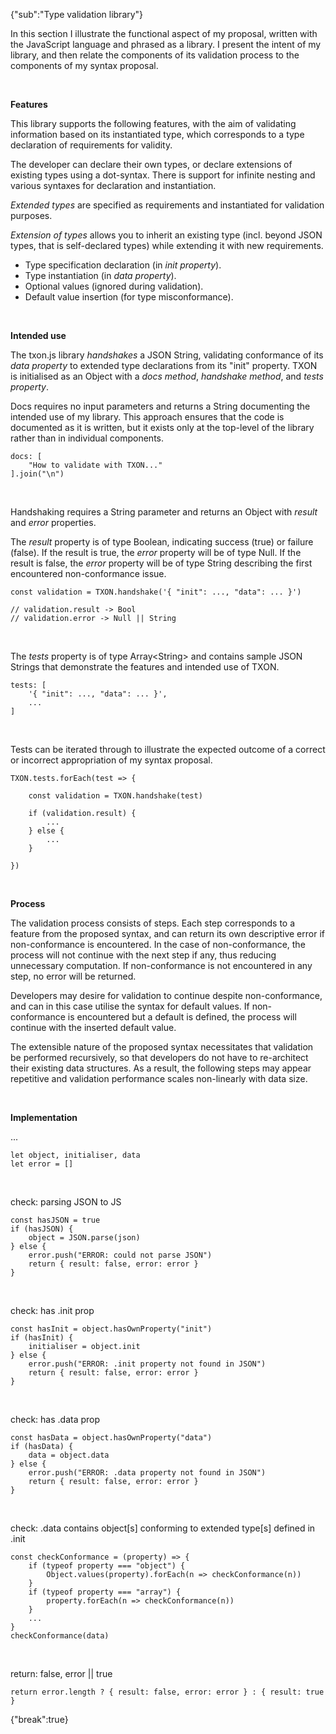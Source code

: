 {"sub":"Type validation library"}

In this section I illustrate the functional aspect of my proposal, written with the JavaScript language and phrased as a library. I present the intent of my library, and then relate the components of its validation process to the components of my syntax proposal.

<br>

**Features**

This library supports the following features, with the aim of validating information based on its instantiated type, which corresponds to a type declaration of requirements for validity.

The developer can declare their own types, or declare extensions of existing types using a dot-syntax. There is support for infinite nesting and various syntaxes for declaration and instantiation.

*Extended types* are specified as requirements and instantiated for validation purposes.

*Extension of types* allows you to inherit an existing type (incl. beyond JSON types, that is self-declared types) while extending it with new requirements.

- Type specification declaration (in *init property*).
- Type instantiation (in *data property*).
- Optional values (ignored during validation).
- Default value insertion (for type misconformance).

<br>

**Intended use**

The txon.js library *handshakes* a JSON String, validating conformance of its *data property* to extended type declarations from its "init" property. TXON is initialised as an Object with a *docs method*, *handshake method*, and *tests property*.

Docs requires no input parameters and returns a String documenting the intended use of my library. This approach ensures that the code is documented as it is written, but it exists only at the top-level of the library rather than in individual components.

```
docs: [
    "How to validate with TXON..."
].join("\n")
```

<br>

Handshaking requires a String parameter and returns an Object with *result* and *error* properties.

The *result* property is of type Boolean, indicating success (true) or failure (false). If the result is true, the *error* property will be of type Null. If the result is false, the *error* property will be of type String describing the first encountered non-conformance issue.

```
const validation = TXON.handshake('{ "init": ..., "data": ... }')

// validation.result -> Bool
// validation.error -> Null || String
```

<br>

The *tests* property is of type Array\<String> and contains sample JSON Strings that demonstrate the features and intended use of TXON.

```
tests: [
    '{ "init": ..., "data": ... }',
    ...
]
```

<br>

Tests can be iterated through to illustrate the expected outcome of a correct or incorrect appropriation of my syntax proposal.

```
TXON.tests.forEach(test => {
    
    const validation = TXON.handshake(test)

    if (validation.result) {
        ...
    } else {
        ...
    }
    
})
```

<br>

**Process**

The validation process consists of steps. Each step corresponds to a feature from the proposed syntax, and can return its own descriptive error if non-conformance is encountered. In the case of non-conformance, the process will not continue with the next step if any, thus reducing unnecessary computation. If non-conformance is not encountered in any step, no error will be returned.

Developers may desire for validation to continue despite non-conformance, and can in this case utilise the syntax for default values. If non-conformance is encountered but a default is defined, the process will continue with the inserted default value.

The extensible nature of the proposed syntax necessitates that validation be performed recursively, so that developers do not have to re-architect their existing data structures. As a result, the following steps may appear repetitive and validation performance scales non-linearly with data size.

<br>

**Implementation**

...

```
let object, initialiser, data
let error = []
```

<br>

check: parsing JSON to JS

```
const hasJSON = true
if (hasJSON) {
    object = JSON.parse(json)
} else {
    error.push("ERROR: could not parse JSON")
    return { result: false, error: error }
}
```

<br>

check: has .init prop

```
const hasInit = object.hasOwnProperty("init")
if (hasInit) {
    initialiser = object.init
} else {
    error.push("ERROR: .init property not found in JSON")
    return { result: false, error: error }
}
```

<br>

check: has .data prop

```
const hasData = object.hasOwnProperty("data")
if (hasData) {
    data = object.data
} else {
    error.push("ERROR: .data property not found in JSON")
    return { result: false, error: error }
}
```

<br>

check: .data contains object[s] conforming to extended type[s] defined in .init

```
const checkConformance = (property) => {
    if (typeof property === "object") {
        Object.values(property).forEach(n => checkConformance(n))
    }
    if (typeof property === "array") {
        property.forEach(n => checkConformance(n))
    }
    ...
}
checkConformance(data)
```

<br>

return: false, error || true

```
return error.length ? { result: false, error: error } : { result: true }
```

{"break":true}